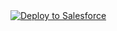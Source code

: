 <a href="https://githubsfdeploy.herokuapp.com?owner=taylorgrimes15&repo=B2B-SA-Cart-to-Quote&ref=master">
  <img alt="Deploy to Salesforce"
       src="https://raw.githubusercontent.com/afawcett/githubsfdeploy/master/deploy.png">
</a>
  
